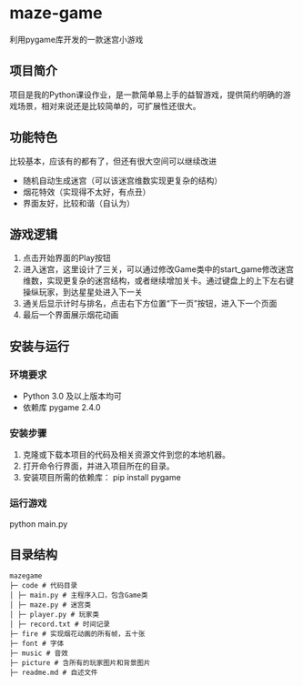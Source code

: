 # maze-game
利用pygame库开发的一款迷宫小游戏
## 项目简介
项目是我的Python课设作业，是一款简单易上手的益智游戏，提供简约明确的游戏场景，相对来说还是比较简单的，可扩展性还很大。
## 功能特色
比较基本，应该有的都有了，但还有很大空间可以继续改进
- 随机自动生成迷宫（可以该迷宫维数实现更复杂的结构）
- 烟花特效（实现得不太好，有点丑）
- 界面友好，比较和谐（自认为）
## 游戏逻辑
1. 点击开始界面的Play按钮
2. 进入迷宫，这里设计了三关，可以通过修改Game类中的start_game修改迷宫维数，实现更复杂的迷宫结构，或者继续增加关卡。通过键盘上的上下左右键操纵玩家，到达星星处进入下一关
3. 通关后显示计时与排名，点击右下方位置“下一页”按钮，进入下一个页面
4. 最后一个界面展示烟花动画
## 安装与运行
### 环境要求 
- Python 3.0 及以上版本均可
- 依赖库 pygame 2.4.0
### 安装步骤
1. 克隆或下载本项目的代码及相关资源文件到您的本地机器。
2. 打开命令行界面，并进入项目所在的目录。
3. 安装项目所需的依赖库：
   pip install pygame
### 运行游戏
python main.py
## 目录结构
```
mazegame
├─ code # 代码目录
│ ├─ main.py # 主程序入口，包含Game类
│ ├─ maze.py # 迷宫类
│ ├─ player.py # 玩家类
│ ├─ record.txt # 时间记录
├─ fire # 实现烟花动画的所有帧，五十张
├─ font # 字体
├─ music # 音效
├─ picture # 含所有的玩家图片和背景图片
├─ readme.md # 自述文件
```
